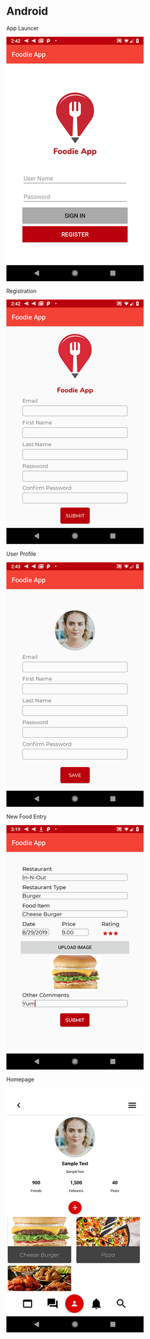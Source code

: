 # Android

App Launcer

<img src="applauncher.png" alt="applauncher" width="360px">

Registration

<img src="registration.png" alt="registration" width="360px">

User Profile

<img src="profile.png" alt="profile" width="360px">

New Food Entry

<img src="newfoodentry.png" alt="newfoodentry" width="360px">

Homepage

<img src="homepage.png" alt="homepage" width="360px">
